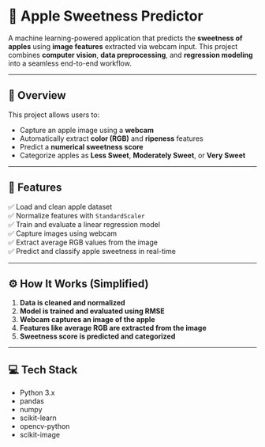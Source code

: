 # 🍎 Apple Sweetness Predictor

A machine learning-powered application that predicts the **sweetness of apples** using **image features** extracted via webcam input. This project combines **computer vision**, **data preprocessing**, and **regression modeling** into a seamless end-to-end workflow.

---

## 📌 Overview

This project allows users to:
- Capture an apple image using a **webcam**
- Automatically extract **color (RGB)** and **ripeness** features
- Predict a **numerical sweetness score**
- Categorize apples as **Less Sweet**, **Moderately Sweet**, or **Very Sweet**

---

## 🧠 Features

✅ Load and clean apple dataset  
✅ Normalize features with `StandardScaler`  
✅ Train and evaluate a linear regression model  
✅ Capture images using webcam  
✅ Extract average RGB values from the image  
✅ Predict and classify apple sweetness in real-time  

---

## ⚙️ How It Works (Simplified)

1. **Data is cleaned and normalized**  
2. **Model is trained and evaluated using RMSE**  
3. **Webcam captures an image of the apple**  
4. **Features like average RGB are extracted from the image**  
5. **Sweetness score is predicted and categorized**

---

## 💻 Tech Stack

- Python 3.x  
- pandas  
- numpy  
- scikit-learn  
- opencv-python  
- scikit-image  
